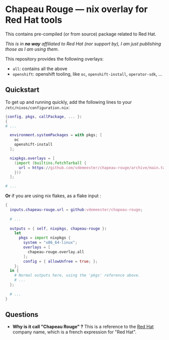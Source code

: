# Chapeau Rouge — nix overlay for Red Hat tools

This contains pre-compiled (or from source) package related to Red
Hat.

*This is in **no way** affiliated to Red Hat (nor support by), I am just publishing those as I am using them*.

This repository provides the following overlays:
- `all`: contains all the above
- `openshift`: openshift tooling, like `oc`, `openshift-install`,
  `operator-sdk`, …

## Quickstart
To get up and running quickly, add the following lines to your `/etc/nixos/configuration.nix`:

```nix
{config, pkgs, callPackage, ... }:
{
# ...

  environment.systemPackages = with pkgs; [
    oc
    openshift-install
  ];

  nixpkgs.overlays = [
    (import (builtins.fetchTarball {
      url = https://github.com/vdemeester/chapeau-rouge/archive/main.tar.gz;
    }))
  ];

# ...
```

**Or** if you are using nix flakes, as a flake input :

```nix
{
  inputs.chapeau-rouge.url = github:vdemeester/chapeau-rouge;
  
  # ...
  
  outputs = { self, nixpkgs, chapeau-rouge }:
    let
      pkgs = import nixpkgs {
        system = "x86_64-linux";
        overlays = [
          chapeau-rouge.overlay.all
        ];
        config = { allowUnfree = true; };
    };
  in {
    # Normal outputs here, using the 'pkgs' reference above.
    # ...
  };
  
  # ...
}
```

## Questions

- **Why is it call "Chapeau Rouge" ?**
	This is a reference to the [Red Hat](https://en.wikipedia.org/wiki/Red_Hat) company name, which is a french expression for "Red Hat".
